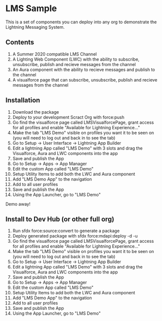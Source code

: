 # LMS Sample

This is a set of components you can deploy into any org to demonstrate the Lightning Messaging System. 

## Contents

1. A Summer 2020 compatible LMS Channel
2. A Lighting Web Component (LWC) with the ability to subscribe, unsubscribe, publish and recieve messages from the channel
3. An Aura component with the ability to recieve messages and publish to the channel
4. A visualforce page that can subscribe, unsubscribe, publish and recieve messages from the channel

## Installation

1. Download the package
2. Deploy to your development Scract Org with force:push
3. Go find the visualforce page called LMSVisualforcePage, grant access for all profiles and enable "Available for Lightning Experience..."
4. Make the tab "LMS Demo" visible on profiles you want it to be seen on (you will need to log out and back in to see the tab)
5. Go to Setup -> User Interface -> Lightning App Builder
6. Edit a lightning App called "LMS Demo" with 3 slots and drag the Visualforce, Aura and LWC components into the app
7. Save and publish the App
8. Go to Setup -> Apps -> App Manager
9. Edit the custom App called "LMS Demo"
10. Setup Utility Items to add both the LWC and Aura component
11. Add "LMS Demo App" to the navigation
12. Add to all user profiles
13. Save and publish the App
14. Using the App Launcher, go to "LMS Demo"

Demo away!

## Install to Dev Hub (or other full org)

1. Run sfdx force:source:convert to generate a package
2. Deploy generated package with sfdx force:mdapi:deploy -d <packagefolder> -u <useralias>
3. Go find the visualforce page called LMSVisualforcePage, grant access for all profiles and enable "Available for Lightning Experience..."
4. Make the tab "LMS Demo" visible on profiles you want it to be seen on (you will need to log out and back in to see the tab)
5. Go to Setup -> User Interface -> Lightning App Builder
6. Edit a lightning App called "LMS Demo" with 3 slots and drag the Visualforce, Aura and LWC components into the app
7. Save and publish the App
8. Go to Setup -> Apps -> App Manager
9. Edit the custom App called "LMS Demo"
10. Setup Utility Items to add both the LWC and Aura component
11. Add "LMS Demo App" to the navigation
12. Add to all user profiles
13. Save and publish the App
14. Using the App Launcher, go to "LMS Demo"

